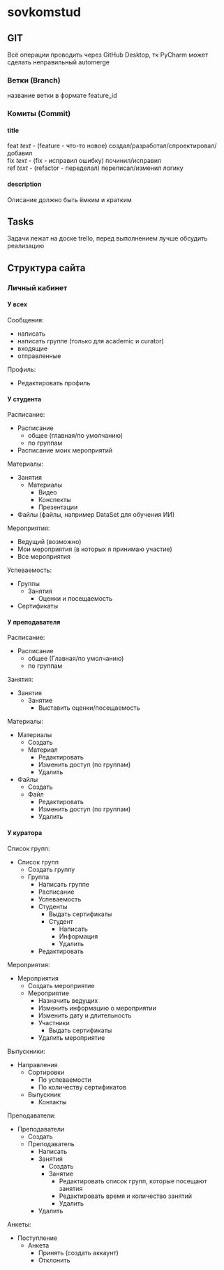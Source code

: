 # sovkomstud

## GIT

Всё операции проводить через GitHub Desktop, тк PyCharm может сделать неправильный automerge

### Ветки (Branch)

название ветки в формате feature_id

### Комиты (Commit)

#### title

feat *text* - (feature - что-то новое) создал/разработал/спроектировал/добавил<br>
fix *text* - (fix - исправил ошибку) починил/исправил<br>
ref *text* - (refactor - переделал) переписал/изменил логику

#### description

Описание должно быть ёмким и кратким

## Tasks

Задачи лежат на доске trello, перед выполнением лучше обсудить реализацию

## Структура сайта

### Личный кабинет

#### У всех

Сообщения:
- написать
- написать группе (только для academic и curator)
- входящие
- отправленные

Профиль:
- Редактировать профиль

#### У студента

Расписание:
- Расписание 
  - общее (главная/по умолчанию)
  - по группам
- Расписание моих мероприятий

Материалы:
- Занятия
  - Материалы 
    - Видео
    - Конспекты
    - Презентации
- Файлы (файлы, например DataSet для обучения ИИ)

Мероприятия:
- Ведущий (возможно)
- Мои мероприятия (в которых я принимаю участие)
- Все мероприятия

Успеваемость:
- Группы
  - Занятия
    - Оценки и посещаемость
- Сертификаты

#### У преподавателя

Расписание:
- Расписание
  - общее (Главная/по умолчанию)
  - по группам

Занятия:
- Занятия
  - Занятие
    - Выставить оценки/посещаемость

Материалы:
- Материалы
  - Создать
  - Материал
    - Редактировать
    - Изменить доступ (по группам)
    - Удалить
- Файлы
  - Создать
  - Файл
    - Редактировать
    - Изменить доступ (по группам)
    - Удалить

#### У куратора

Список групп:
- Список групп
  - Создать группу 
  - Группа
    - Написать группе 
    - Расписание
    - Успеваемость
    - Студенты
      - Выдать сертификаты 
      - Студент 
        - Написать
        - Информация
        - Удалить
    - Редактировать

Мероприятия:
- Мероприятия
  - Создать мероприятие
  - Мероприятие
    - Назначить ведущих
    - Изменить информацию о мероприятии
    - Изменить дату и длительность
    - Участники
      - Выдать сертификаты
    - Удалить мероприятие

Выпускники:
- Направления
  - Сортировки
    - По успеваемости
    - По количеству сертификатов
  - Выпускник
    - Контакты

Преподаватели:
- Преподаватели
  - Создать
  - Преподаватель
    - Написать
    - Занятия
      - Создать
      - Занятие
        - Редактировать список групп, которые посещают занятия
        - Редактировать время и количество занятий
        - Удалить
    - Удалить

Анкеты:
- Поступление
  - Анкета
    - Принять (создать аккаунт)
    - Отклонить
